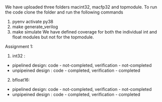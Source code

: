 We have uploaded three folders macint32, macfp32 and topmodule. 
To run the code clone the folder and run the following commands 
  1. pyenv activate py38
  2. make generate_verilog
  3. make simulate
We have defined coverage for both the individual int and float modules but not for the topmodule. 

Assignment 1:

1. int32 :
  -  pipelined design: code - not-completed, verification - not-completed
  - unpipeined design : code - completed, verification - completed

2. bfloat16:
  - pipelined design: code - not-completed, verification - not-completed
  - unpipeined design : code - completed, verification - completed

